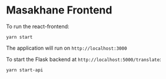 # Masakhane Frontend

To run the react-frontend:

```
yarn start
```

The application will run on `http://localhost:3000`

To start the Flask backend at `http://localhost:5000/translate`:

```
yarn start-api

```


